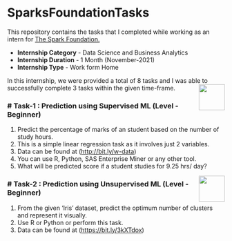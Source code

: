 # SparksFoundationTasks
This repository contains the tasks that I completed while working as an intern for [The Spark Foundation.](https://www.thesparksfoundationsingapore.org/)
- **Internship Category** - Data Science and Business Analytics
- **Internship Duration** - 1 Month (November-2021)
- **Internship Type** - Work form Home

In this internship, we were provided a total of 8 tasks and I was able to successfully complete 3 tasks within the given time-frame.
[<img align = right height = 60 width = 60 src = https://cdn1.iconfinder.com/data/icons/data-science-flat/60/008_-_Process-512.png>](https://github.com/aka9ksha/SparksFoundationTasks/blob/main/Tasks/Task-1_Linear_Regression.ipynb)


### # Task-1 : Prediction using Supervised ML (Level - Beginner)

1. Predict the percentage of marks of an student based on the number of study hours.
1. This is a simple linear regression task as it involves just 2 variables.
1. Data can be found at (http://bit.ly/w-data)
1. You can use R, Python, SAS Enterprise Miner or any other tool.
1. What will be predicted score if a student studies for 9.25 hrs/ day?


[<img align = right height = 60 width = 60 src = https://cdn1.iconfinder.com/data/icons/data-science-flat/60/008_-_Process-512.png>](https://github.com/aka9ksha/SparksFoundationTasks/blob/main/Tasks/Task-2_Clustering.ipynb)

### # Task-2 : Prediction using Unsupervised ML (Level - Beginner)

1. From the given ‘Iris’ dataset, predict the optimum number of clusters and represent it visually.
1. Use R or Python or perform this task.
1. Data can be found at (https://bit.ly/3kXTdox)
